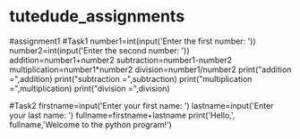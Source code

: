 # tutedude_assignments
#assignment1
#Task1
number1=int(input('Enter the first number: '))
number2=int(input('Enter the second number: '))
addition=number1+number2
subtraction=number1-number2
multiplication=number1*number2
division=number1/number2
print("addition =",addition)
print("subtraction =",subtraction)
print("multiplication =",multiplication)
print("division =",division)

#Task2
firstname=input('Enter your first name: ')
lastname=input('Enter your last name: ')
fullname=firstname+lastname
print('Hello,', fullname,'Welcome to the python program!')
